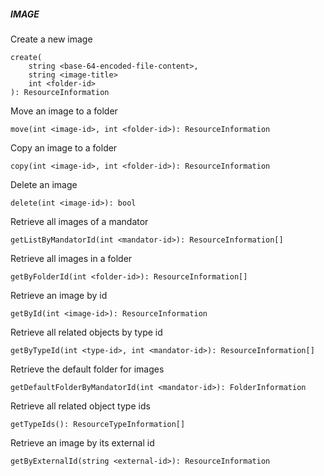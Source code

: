 ##### IMAGE

Create a new image


```
create(
	string <base-64-encoded-file-content>,
	string <image-title>
	int <folder-id>
): ResourceInformation
```

Move an image to a folder


```
move(int <image-id>, int <folder-id>): ResourceInformation
```

Copy an image to a folder


```
copy(int <image-id>, int <folder-id>): ResourceInformation
```

Delete an image


```
delete(int <image-id>): bool
```

Retrieve all images of a mandator


```
getListByMandatorId(int <mandator-id>): ResourceInformation[]
```

Retrieve all images in a folder


```
getByFolderId(int <folder-id>): ResourceInformation[]
```

Retrieve an image by id


```
getById(int <image-id>): ResourceInformation
```

Retrieve all related objects by type id


```
getByTypeId(int <type-id>, int <mandator-id>): ResourceInformation[]
```

Retrieve the default folder for images


```
getDefaultFolderByMandatorId(int <mandator-id>): FolderInformation
```

Retrieve all related object type ids


```
getTypeIds(): ResourceTypeInformation[]
```

Retrieve an image by its external id


```
getByExternalId(string <external-id>): ResourceInformation
```
